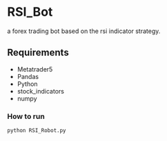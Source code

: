 # RSI_Bot
a forex trading bot based on the rsi indicator strategy.

## Requirements
- Metatrader5
- Pandas
- Python
- stock_indicators
- numpy

### How to run
`python RSI_Robot.py`
